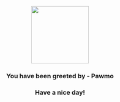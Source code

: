 <p align="center">
            <img src="None" width="150" height="150">
          </p>
          <h3 align="center">You have been greeted by - <b>Pawmo</b></h3>
          <h3 align="center">Have a nice day!</h3>
        